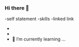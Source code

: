 ### Hi there 👋

-self statement
-skills
-linked link

-
-
- 🌱 I’m currently learning ...
<!--
**alierden1708/alierden1708** is a ✨ _special_ ✨ repository because its `README.md` (this file) appears on your GitHub profile.

Here are some ideas to get you started:

- 🔭 I’m currently working on ...
- 🌱 I’m currently learning ...
- 👯 I’m looking to collaborate on ...
- 🤔 I’m looking for help with ...
- 💬 Ask me about ...
- 📫 How to reach me: ...
- 😄 Pronouns: ...
- ⚡ Fun fact: ...
  -->

<!-- ### Hi friend 👋

_Something about me:_

 <p ALIGN="justify"> A highly motivated Software Engineer, developing a wide range of tools for web developing, an Electronic Engineer graduate with a 3.2 GPA from <i>Turkish Air Force Academy</i> , currently looking to resume my professional career after dedicating the last nine years to flying in service of air forces. Understanding the mobile app project lifecycle in depth and open to learning at all aspects of development from project planning to requirements gathering through to writing code, creating documentation and support.</p>

## What I'm trying to learn and improve
 	- Programming languages including: HTML5, CSS, BOOTSTRAP PYTHON, JAVASCRIPT, REACTJS REACT-NATIVE, SQL, NODEJS, NEXTJS, FLASK(web framework)
 	- Developed and designed projects which was built and deployed in React-Native
  - Restfull API
 	- Redux
  - `Figma`
  - `Confluence, JIRA, Bitbucket`
 	- GIT and GITHUB
 	- Familiar with Agile and Scrum working methods
 	- SDLC (Software Development Life Cycle)
 	- Visual Studio / Jupiter Lab
 	- Confident building and optimising development processes
<hr>

**Don't forget :**
 > Every coder is an author

<hr>
<div>
    <div>
        <ul>
            <h2>Talk to me</h2>
            <li>
                <a href="https://www.linkedin.com/in/sirius-star" target="_blank">
                <img src="https://img.shields.io/badge/%20-linkedin-0072b1" alt="https://www.linkedin.com/in/sirius-star/" width="65px">
                </a>
            </li>
            <li>
                <a href="https://www.hackerrank.com/Sirius_Star" target="_blank">
                    <img src="hackerrank.png" width="90px" alt="https://www.hackerrank.com/Sirius_Star">
                </a>
            </li>
            <li>
                <a href="https://sirius-star42.github.io/Hasan-DALKILIC/" target="_blank">
                   <img src="star.png" width="35px" alt="https://sirius-star42.github.io/Hasan-DALKILIC/">
                </a>Personal Page
            </li>
        </ul>
        <img src="Wv6FAwWy.jpg" height="400px"/>
        <img src="https://github-readme-stats.vercel.app/api/top-langs/?username=Sirius-Star42&show_icons=true&title_color=ffffff&icon_color=2A75CF&text_color=daf7dc&bg_color=191919">
    </div>
</div> -->
